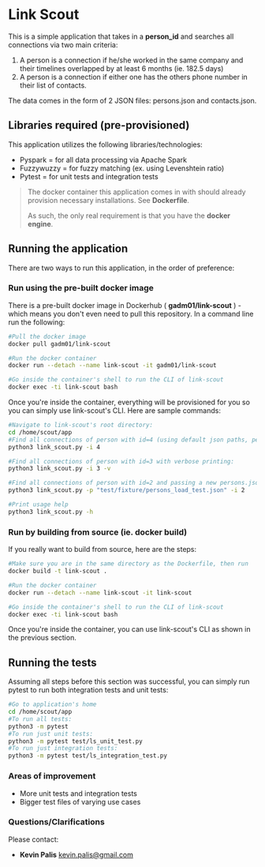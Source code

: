# Link Scout #

This is a simple application that takes in a **person_id** and searches all connections via two main criteria:

1. A person is a connection if he/she worked in the same company and their timelines overlapped by at least 6 months (ie. 182.5 days)
2. A person is a connection if either one has the others phone number in their list of contacts.

The data comes in the form of 2 JSON files: persons.json and contacts.json.

## Libraries required (pre-provisioned)

This application utilizes the following libraries/technologies:

- Pyspark = for all data processing via Apache Spark 
- Fuzzywuzzy = for fuzzy matching (ex. using Levenshtein ratio)
- Pytest = for unit tests and integration tests

> The docker container this application comes in with should already provision necessary installations. See **Dockerfile**.
>
> As such, the only real requirement is that you have the **docker engine**.

## Running the application

There are two ways to run this application, in the order of preference:

### Run using the pre-built docker image

There is a pre-built docker image in Dockerhub ( **gadm01/link-scout** ) - which means you don't even need to pull this repository. In a command line run the following:

```bash  
#Pull the docker image
docker pull gadm01/link-scout

#Run the docker container
docker run --detach --name link-scout -it gadm01/link-scout

#Go inside the container's shell to run the CLI of link-scout
docker exec -ti link-scout bash
```

Once you're inside the container, everything will be provisioned for you so you can simply use link-scout's CLI. Here are sample commands:

```bash  
#Navigate to link-scout's root directory:
cd /home/scout/app
#Find all connections of person with id=4 (using default json paths, persons.json and contacts.json):
python3 link_scout.py -i 4

#Find all connections of person with id=3 with verbose printing:
python3 link_scout.py -i 3 -v

#Find all connections of person with id=2 and passing a new persons.json file:
python3 link_scout.py -p "test/fixture/persons_load_test.json" -i 2

#Print usage help
python3 link_scout.py -h
```

### Run by building from source (ie. docker build)

If you really want to build from source, here are the steps:

```bash  
#Make sure you are in the same directory as the Dockerfile, then run
docker build -t link-scout .

#Run the docker container
docker run --detach --name link-scout -it link-scout

#Go inside the container's shell to run the CLI of link-scout
docker exec -ti link-scout bash
```
Once you're inside the container, you can use link-scout's CLI as shown in the previous section.

## Running the tests

Assuming all steps before this section was successful, you can simply run pytest to run both integration tests and unit tests:

```bash  
#Go to application's home
cd /home/scout/app
#To run all tests:
python3 -m pytest
#To run just unit tests:
python3 -m pytest test/ls_unit_test.py
#To run just integration tests:
python3 -m pytest test/ls_integration_test.py
```

### Areas of improvement
- More unit tests and integration tests
- Bigger test files of varying use cases

### Questions/Clarifications ###
Please contact:

* **Kevin Palis** <kevin.palis@gmail.com>